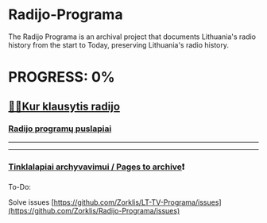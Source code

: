 # Radijo-Programa
The Radijo Programa is an archival project that documents Lithuania's radio history from the start to Today, preserving Lithuania's radio history.

# PROGRESS: 0%
[🎵👀Kur klausytis radijo](-)
---
### [Radijo programų puslapiai](-)
---
---
### [Tinklalapiai archyvavimui / Pages to archive](-)❗

To-Do:

Solve issues [https://github.com/Zorklis/LT-TV-Programa/issues](https://github.com/Zorklis/Radijo-Programa/issues)
